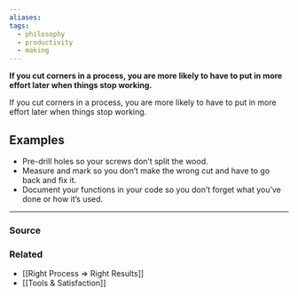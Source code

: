 ```yaml
---
aliases: 
tags:
  - philosophy
  - productivity
  - making
---
```

**If you cut corners in a process, you are more likely to have to put in more effort later when things stop working.**

If you cut corners in a process, you are more likely to have to put in more effort later when things stop working.

## Examples

- Pre-drill holes so your screws don’t split the wood.
- Measure and mark so you don’t make the wrong cut and have to go back and fix it.
- Document your functions in your code so you don’t forget what you’ve done or how it’s used.

---

### Source


### Related
- [[Right Process ⇒ Right Results]]
- [[Tools & Satisfaction]]